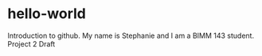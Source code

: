 # hello-world
Introduction to github.
My name is Stephanie and I am a BIMM 143 student.
Project 2 Draft
